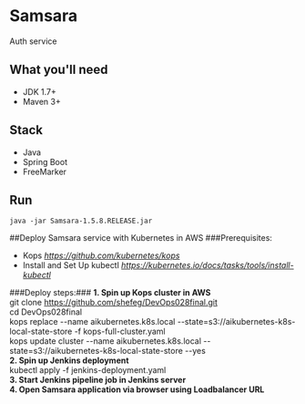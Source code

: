 # Samsara

Auth service

## What you'll need
- JDK 1.7+
- Maven 3+

## Stack
- Java
- Spring Boot
- FreeMarker

## Run
`java -jar Samsara-1.5.8.RELEASE.jar`

##Deploy Samsara service with Kubernetes in AWS
###Prerequisites:
- Kops _https://github.com/kubernetes/kops_
- Install and Set Up kubectl _https://kubernetes.io/docs/tasks/tools/install-kubectl_

###Deploy steps:###
**1. Spin up Kops cluster in AWS** \
git clone https://github.com/shefeg/DevOps028final.git \
cd DevOps028final \
kops replace --name aikubernetes.k8s.local --state=s3://aikubernetes-k8s-local-state-store -f kops-full-cluster.yaml \
kops update cluster --name aikubernetes.k8s.local --state=s3://aikubernetes-k8s-local-state-store --yes \
**2. Spin up Jenkins deployment** \
kubectl apply -f jenkins-deployment.yaml \
**3. Start Jenkins pipeline job in Jenkins server** \
**4. Open Samsara application via browser using Loadbalancer URL**